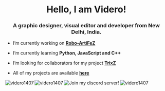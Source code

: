 <h1 align="center">Hello, I am Videro!</h1>
<h3 align="center">A graphic designer, visual editor and developer from New Delhi, India.</h3>


- I’m currently working on [**Robo-ArtiFeZ**](https://github.com/Videro1407/ArtiFeZ)

- I’m currently learning **Python, JavaScript and C++**

- I’m looking for collaborators for my project [**TrixZ**](https://discordbotlist.com/bots/trixz)

- All of my projects are available [**here**](https://www.github.com/Videro1407)
<img align="left" src="https://github-readme-stats.vercel.app/api?username=videro1407&show_icons=true&locale=en&theme=graywhite&layout=compact" alt="videro1407" />
<a href="https://twitter.com/videro1407" target="blank"><img align="left" src="https://img.shields.io/twitter/follow/videro1407?logo=twitter&style=for-the-badge&color=blue&lablelColor=ffffff&logoColor=blue" alt="videro1407" title="Follow me on Twitter!"/></a>
<img align="left" src="https://discordapp.com/api/guilds/690494216572239922/widget.png?style=banner2" alt="Join my discord server!" title="Join my discord server!"/>
<img align="left" src="https://github-readme-stats.vercel.app/api/top-langs?username=videro1407&show_icons=true&locale=en&layout=compact&theme=graywhite" alt="videro1407" />

